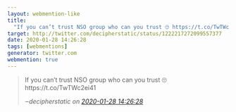 ```yaml
---
layout: webmention-like
title:
  "If you can’t trust NSO group who can you trust 🙄 https://t.co/TwTWc2ei41"
target: http://twitter.com/decipherstatic/status/1222217272099557377
date: 2020-01-28 14:26:28
tags: [webmentions]
generator: twitter.com
webmention: true
---
```


<blockquote class="external-citation">
  <p>
    If you can’t trust NSO group who can you trust 🙄 https://t.co/TwTWc2ei41
  </p>
  <cite>‒<span class="p-author p-name">decipherstatic</span>
    on
    <a href="http://twitter.com/decipherstatic/status/1222217272099557377" rel="external nofollow" target="_blank">2020-01-28 14:26:28</a>
  </cite>
</blockquote>
